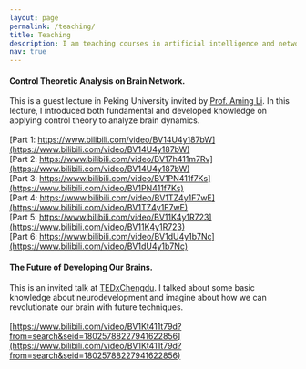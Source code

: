 ```yaml
---
layout: page
permalink: /teaching/
title: Teaching
description: I am teaching courses in artificial intelligence and network neuroscience. 
nav: true
---
```

#### Control Theoretic Analysis on Brain Network.<br/>
This is a guest lecture in Peking University invited by [Prof. Aming Li](https://en.coe.pku.edu.cn/faculty/facultyaz/921726.htm). In this lecture,
I introduced both fundamental and developed knowledge on applying control theory to analyze brain dynamics. <br/><br/>
[Part 1: https://www.bilibili.com/video/BV14U4y187bW](https://www.bilibili.com/video/BV14U4y187bW)<br/>
[Part 2: https://www.bilibili.com/video/BV17h411m7Rv](https://www.bilibili.com/video/BV14U4y187bW)<br/>
[Part 3: https://www.bilibili.com/video/BV1PN411f7Ks](https://www.bilibili.com/video/BV1PN411f7Ks)<br/>
[Part 4: https://www.bilibili.com/video/BV1TZ4y1F7wE](https://www.bilibili.com/video/BV1TZ4y1F7wE)<br/>
[Part 5: https://www.bilibili.com/video/BV11K4y1R723](https://www.bilibili.com/video/BV11K4y1R723)<br/>
[Part 6: https://www.bilibili.com/video/BV1dU4y1b7Nc](https://www.bilibili.com/video/BV1dU4y1b7Nc)<br/>

#### The Future of Developing Our Brains.<br/>
This is an invited talk at [TEDxChengdu](https://www.ted.com/tedx/events/29576). I talked about some basic knowledge about neurodevelopment and imagine about how
we can revolutionate our brain with future techniques. <br/><br/>
[https://www.bilibili.com/video/BV1Kt411t79d?from=search&seid=18025788227941622856](https://www.bilibili.com/video/BV1Kt411t79d?from=search&seid=18025788227941622856)<br/>
